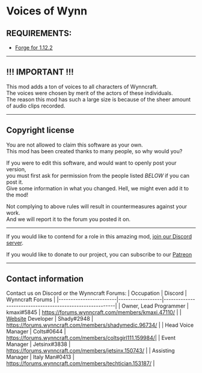 # Voices of Wynn

## REQUIREMENTS:
- [Forge for 1.12.2](https://files.minecraftforge.net/net/minecraftforge/forge/index_1.12.2.html)  

---------------------------------------------------------------------
## !!!  IMPORTANT  !!!
This mod adds a ton of voices to all characters of Wynncraft.  
The voices were chosen by merit of the actors of these individuals.  
The reason this mod has such a large size is because of the sheer amount of audio clips recorded.  

---------------------------------------------------------------------
## Copyright license
You are not allowed to claim this software as your own.  
This mod has been created thanks to many people, so why would you?  

If you were to edit this software, and would want to openly post your version,  
you must first ask for permission from the people listed *BELOW* if you can post it.  
Give some information in what you changed. Hell, we might even add it to the mod!  

Not complying to above rules will result in countermeasures against your work.  
And we will report it to the forum you posted it on.  

---------------------------------------------------------------------
If you would like to contend for a role in this amazing mod, 
[join our Discord server](https://discord.gg/bQRrD4Nfwg).

If you would like to donate to our project, you can subscribe
to our [Patreon](https://www.patreon.com/WynnVP)

---------------------------------------------------------------------
## Contact information

Contact us on Discord or the Wynncraft Forums:
| Occupation             | Discord          | Wynncraft Forums                                         |
|------------------------|------------------|----------------------------------------------------------|
| Owner, Lead Programmer | kmaxi#5845       | https://forums.wynncraft.com/members/kmaxi.47110/        |
| [Website](https://github.com/Team-VoW/VoicesOfWynn-Website) Developer      | Shady#2948       | https://forums.wynncraft.com/members/shadymedic.96734/   |
| Head Voice Manager     | Colts#0644       | https://forums.wynncraft.com/members/coltsgirl111.159984/|
| Event Manager          | Jetsinx#3838     | https://forums.wynncraft.com/members/jetsinx.150743/     |
| Assisting Manager      | Italy Man#0413  | https://forums.wynncraft.com/members/techtician.153187/  |
